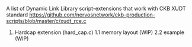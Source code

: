 A list of Dynamic Link Library script-extensions that work with CKB XUDT standard https://github.com/nervosnetwork/ckb-production-scripts/blob/master/c/xudt_rce.c

1. Hardcap extension (hard_cap.c)
    1.1 memory layout (WIP)
    2.2 example (WIP)